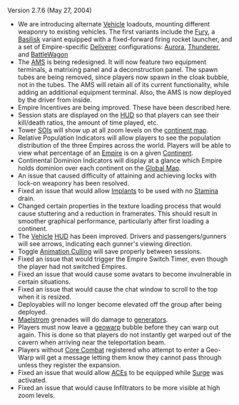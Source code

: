 Version 2.7.6 (May 27, 2004)

- We are introducing alternate [Vehicle](Vehicle.md) loadouts,
  mounting different weaponry to existing vehicles. The first variants
  include the [Fury](Fury.md), a
  [Basilisk](Basilisk.md) variant equipped with a
  fixed-forward firing rocket launcher, and a set of Empire-specific
  [Deliverer](Deliverer.md) configurations:
  [Aurora](Aurora.md), [Thunderer](Thunderer.md), and
  [BattleWagon](Raider.md)
- The [AMS](../vehicles/Advanced_Mobile_Station.md) is being redesigned. It will now feature
  two equipment terminals, a matrixing panel and a deconstruction
  panel. The spawn tubes are being removed, since players now spawn in
  the cloak bubble, not in the tubes. The AMS will retain all of its
  current functionality, while adding an additional equipment
  terminal. Also, the AMS is now deployed by the driver from inside.
- Empire Incentives are being improved. These have been described
  here.
- Session stats are displayed on the [HUD](../HUD.md) so that
  players can see their kill/death ratios, the amount of time played,
  etc.
- Tower [SOIs](../SOI.md) will show up at all zoom levels on the
  [continent map](Overhead_Map.md).
- Relative Population Indicators will allow players to see the
  population distribution of the three Empires across the world.
  Players will be able to view what percentage of an
  [Empire](Empire.md) is on a given
  [Continent](Continent.md).
- Continental Dominion Indicators will display at a glance which
  Empire holds dominion over each continent on the [Global
  Map](Global_Map.md).
- An issue that caused difficulty of attaining and achieving locks
  with lock-on weaponry has been resolved.
- Fixed an issue that would allow [Implants](Implants.md) to
  be used with no [Stamina](Stamina.md) drain.
- Changed certain properties in the texture loading process that would
  cause stuttering and a reduction in framerates. This should result
  in smoother graphical performance, particularly after first loading
  a continent.
- The [Vehicle](Vehicle.md) [HUD](../HUD.md) has been
  improved. Drivers and passengers/gunners will see arrows, indicating
  each gunner's viewing direction.
- Toggle [Animation Culling](Animation_Culling.md) will save
  properly between sessions.
- Fixed an issue that would trigger the Empire Switch Timer, even
  though the player had not switched Empires.
- Fixed an issue that would cause some avatars to become invulnerable
  in certain situations.
- Fixed an issue that would cause the chat window to scroll to the top
  when it is resized.
- Deployables will no longer become elevated off the group after being
  deployed.
- [Maelstrom](Maelstrom.md) grenades will do damage to
  [generators](../items/Generator.md).
- Players must now leave a [geowarp](../locations/Geowarp.md) bubble before
  they can warp out again. This is done so that players do not
  instantly get warped out of the cavern when arriving near the
  teleportation beam.
- Players without [Core Combat](Core_Combat.md) registered who
  attempt to enter a Geo-Warp will get a message letting them know
  they cannot pass through unless they register the expansion.
- Fixed an issue that would allow [ACEs](../weapons/Adaptive_Construction_Engine.md) to be
  equipped while [Surge](Surge.md) was activated.
- Fixed an issue that would cause Infiltrators to be more visible at
  high zoom levels.

<!--[category:Patches](category:Patches.md)-->
